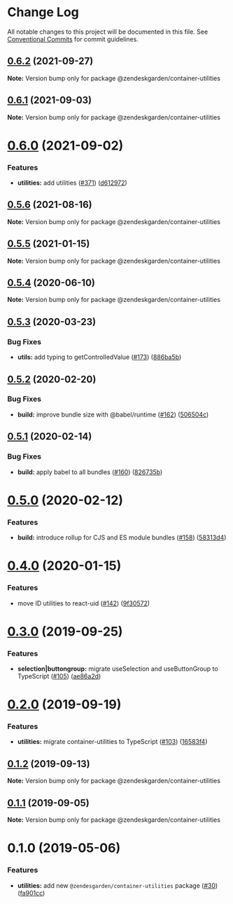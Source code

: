 # Change Log

All notable changes to this project will be documented in this file.
See [Conventional Commits](https://conventionalcommits.org) for commit guidelines.

## [0.6.2](https://github.com/zendeskgarden/react-containers/compare/@zendeskgarden/container-utilities@0.6.1...@zendeskgarden/container-utilities@0.6.2) (2021-09-27)

**Note:** Version bump only for package @zendeskgarden/container-utilities





## [0.6.1](https://github.com/zendeskgarden/react-containers/compare/@zendeskgarden/container-utilities@0.6.0...@zendeskgarden/container-utilities@0.6.1) (2021-09-03)

**Note:** Version bump only for package @zendeskgarden/container-utilities





# [0.6.0](https://github.com/zendeskgarden/react-containers/compare/@zendeskgarden/container-utilities@0.5.6...@zendeskgarden/container-utilities@0.6.0) (2021-09-02)


### Features

* **utilities:** add utilities ([#371](https://github.com/zendeskgarden/react-containers/issues/371)) ([d612972](https://github.com/zendeskgarden/react-containers/commit/d6129720a289c29938e560a2a739001ba7d6bda1))





## [0.5.6](https://github.com/zendeskgarden/react-containers/compare/@zendeskgarden/container-utilities@0.5.5...@zendeskgarden/container-utilities@0.5.6) (2021-08-16)

**Note:** Version bump only for package @zendeskgarden/container-utilities





## [0.5.5](https://github.com/zendeskgarden/react-containers/compare/@zendeskgarden/container-utilities@0.5.4...@zendeskgarden/container-utilities@0.5.5) (2021-01-15)

**Note:** Version bump only for package @zendeskgarden/container-utilities





## [0.5.4](https://github.com/zendeskgarden/react-containers/compare/@zendeskgarden/container-utilities@0.5.3...@zendeskgarden/container-utilities@0.5.4) (2020-06-10)

**Note:** Version bump only for package @zendeskgarden/container-utilities





## [0.5.3](https://github.com/zendeskgarden/react-containers/compare/@zendeskgarden/container-utilities@0.5.2...@zendeskgarden/container-utilities@0.5.3) (2020-03-23)


### Bug Fixes

* **utils:** add typing to getControlledValue ([#173](https://github.com/zendeskgarden/react-containers/issues/173)) ([886ba5b](https://github.com/zendeskgarden/react-containers/commit/886ba5b6bd595c8946ec1fc6e5c2f8ec7e8ac3eb))





## [0.5.2](https://github.com/zendeskgarden/react-containers/compare/@zendeskgarden/container-utilities@0.5.1...@zendeskgarden/container-utilities@0.5.2) (2020-02-20)


### Bug Fixes

* **build:** improve bundle size with @babel/runtime ([#162](https://github.com/zendeskgarden/react-containers/issues/162)) ([506504c](https://github.com/zendeskgarden/react-containers/commit/506504c840795f34e420b016b94cef10440a30cb))





## [0.5.1](https://github.com/zendeskgarden/react-containers/compare/@zendeskgarden/container-utilities@0.5.0...@zendeskgarden/container-utilities@0.5.1) (2020-02-14)


### Bug Fixes

* **build:** apply babel to all bundles ([#160](https://github.com/zendeskgarden/react-containers/issues/160)) ([826735b](https://github.com/zendeskgarden/react-containers/commit/826735bba881d5247b423ffb61cf9643c6599d16))





# [0.5.0](https://github.com/zendeskgarden/react-containers/compare/@zendeskgarden/container-utilities@0.4.0...@zendeskgarden/container-utilities@0.5.0) (2020-02-12)


### Features

* **build:** introduce rollup for CJS and ES module bundles ([#158](https://github.com/zendeskgarden/react-containers/issues/158)) ([58313d4](https://github.com/zendeskgarden/react-containers/commit/58313d486e3bfa023e2c9d090149d7ec358d0cd0))





# [0.4.0](https://github.com/zendeskgarden/react-containers/compare/@zendeskgarden/container-utilities@0.3.0...@zendeskgarden/container-utilities@0.4.0) (2020-01-15)


### Features

* move ID utilities to react-uid ([#142](https://github.com/zendeskgarden/react-containers/issues/142)) ([9f30572](https://github.com/zendeskgarden/react-containers/commit/9f3057202c94ca497b11b6f05ef649c87d5a5716))





# [0.3.0](https://github.com/zendeskgarden/react-containers/compare/@zendeskgarden/container-utilities@0.2.0...@zendeskgarden/container-utilities@0.3.0) (2019-09-25)


### Features

* **selection|buttongroup:** migrate useSelection and useButtonGroup to TypeScript ([#105](https://github.com/zendeskgarden/react-containers/issues/105)) ([ae86a2d](https://github.com/zendeskgarden/react-containers/commit/ae86a2d))





# [0.2.0](https://github.com/zendeskgarden/react-containers/compare/@zendeskgarden/container-utilities@0.1.2...@zendeskgarden/container-utilities@0.2.0) (2019-09-19)


### Features

* **utilities:** migrate container-utilities to TypeScript ([#103](https://github.com/zendeskgarden/react-containers/issues/103)) ([16583f4](https://github.com/zendeskgarden/react-containers/commit/16583f4))





## [0.1.2](https://github.com/zendeskgarden/react-containers/compare/@zendeskgarden/container-utilities@0.1.1...@zendeskgarden/container-utilities@0.1.2) (2019-09-13)

**Note:** Version bump only for package @zendeskgarden/container-utilities





## [0.1.1](https://github.com/zendeskgarden/react-containers/compare/@zendeskgarden/container-utilities@0.1.0...@zendeskgarden/container-utilities@0.1.1) (2019-09-05)

**Note:** Version bump only for package @zendeskgarden/container-utilities





# 0.1.0 (2019-05-06)


### Features

* **utilities:** add new `@zendesgarden/container-utilities` package ([#30](https://github.com/zendeskgarden/react-containers/issues/30)) ([fa901cc](https://github.com/zendeskgarden/react-containers/commit/fa901cc))
